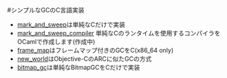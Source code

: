#シンプルなGCのC言語実装

- [mark\_and\_sweep](mark_and_sweep)は単純なCだけで実装
- [mark_and_sweep_compiler](mark_and_sweep_compiler) 単純なCのランタイムを使用するコンパイラをOCamlで作成します(作成中)
- [frame_map](frame_map)はフレームマップ付きのGCをC(x86\_64 only)
- [new_world](new_world)はObjective-CのARCに似たGCの方式
- [bitmap_gc](bitmap_gc)は単純なBitmapGCをCだけで実装
